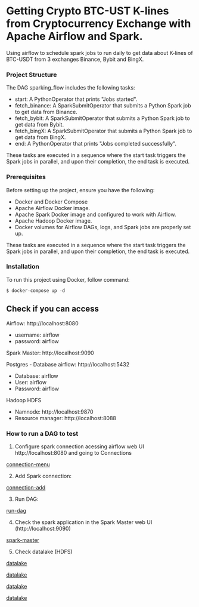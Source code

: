 # Getting Crypto BTC-UST K-lines from Cryptocurrency Exchange with Apache Airflow and Spark.

Using airflow to schedule spark jobs to run daily to get data about K-lines of BTC-USDT from 3 exchanges Binance, Bybit and BingX.

### Project Structure

The DAG sparking_flow includes the following tasks:

* start: A PythonOperator that prints "Jobs started".
* fetch_binance: A SparkSubmitOperator that submits a Python Spark job to get data from Binance.
* fetch_bybit:  A SparkSubmitOperator that submits a Python Spark job to get data from Bybit.
* fetch_bingX:  A SparkSubmitOperator that submits a Python Spark job to get data from BingX.
* end: A PythonOperator that prints "Jobs completed successfully".

These tasks are executed in a sequence where the start task triggers the Spark jobs in parallel, and upon their completion, the end task is executed.

### Prerequisites

Before setting up the project, ensure you have the following:

* Docker and Docker Compose 
* Apache Airflow Docker image.
* Apache Spark Docker image and configured to work with Airflow.
* Apache Hadoop Docker image.
* Docker volumes for Airflow DAGs, logs, and Spark jobs are properly set up.

These tasks are executed in a sequence where the start task triggers the Spark jobs in parallel, and upon their completion, the end task is executed.


### Installation

To run this project using Docker, follow command:

```
$ docker-compose up -d
```

## Check if you can access

Airflow: http://localhost:8080
* username: airflow
* password: airflow

Spark Master: http://localhost:9090

Postgres - Database airflow: http://localhost:5432
* Database: airflow
* User: airflow
* Password: airflow

Hadoop HDFS
* Namnode: http://localhost:9870
* Resource manager: http://localhost:8088

### How to run a DAG to test

1. Configure spark connection acessing airflow web UI http://localhost:8080 and going to Connections

[connection-menu](./assets/photos/connection-menu.png)

2. Add Spark connection:

[connection-add](./assets/photos/add-spark-conn.png)

3. Run DAG:

[run-dag](./assets/photos/run-dag.png)

4. Check the spark application in the Spark Master web UI (http://localhost:9090)

[spark-master](./assets/photos/spark-master.png)

5. Check datalake (HDFS)

[datalake](./assets/photos/datalake.png)

[datalake](./assets/photos/datalake2.png)

[datalake](./assets/photos/datalake3.png)

[datalake](./assets/photos/datalake4.png)


